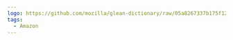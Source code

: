 ```yaml
---
logo: https://github.com/mozilla/glean-dictionary/raw/05a8267337b175f1200fc0c6f5e52e87bed05138/public/img/app-logos/amazon.png
tags:
  - Amazon
---
```

